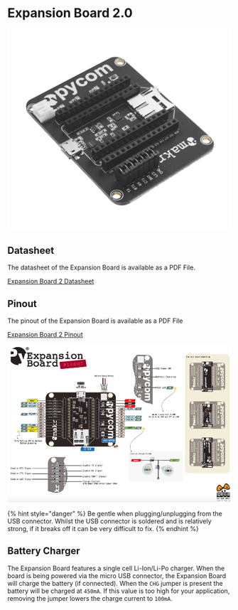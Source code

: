# Expansion Board 2.0

![](../../.gitbook/assets/assets-lil0igdl11z7jos_jpx-lkn7scqkkkb6tqb3uyo-lkn86jsexys_ho7ct7c-expansion2.png) 

## Datasheet

The datasheet of the Expansion Board is available as a PDF File.

[Expansion Board 2 Datasheet](../../.gitbook/assets/expansion2-specsheet.pdf)

## Pinout

The pinout of the Expansion Board is available as a PDF File

[Expansion Board 2 Pinout](../../.gitbook/assets/expansion2-pinout.pdf)

![](../../.gitbook/assets/expansion2-pinout-1.png)

{% hint style="danger" %}
Be gentle when plugging/unplugging from the USB connector. Whilst the USB connector is soldered and is relatively strong, if it breaks off it can be very difficult to fix.
{% endhint %}

## Battery Charger

The Expansion Board features a single cell Li-Ion/Li-Po charger. When the board is being powered via the micro USB connector, the Expansion Board will charge the battery \(if connected\). When the `CHG` jumper is present the battery will be charged at `450mA`. If this value is too high for your application, removing the jumper lowers the charge current to `100mA`.



